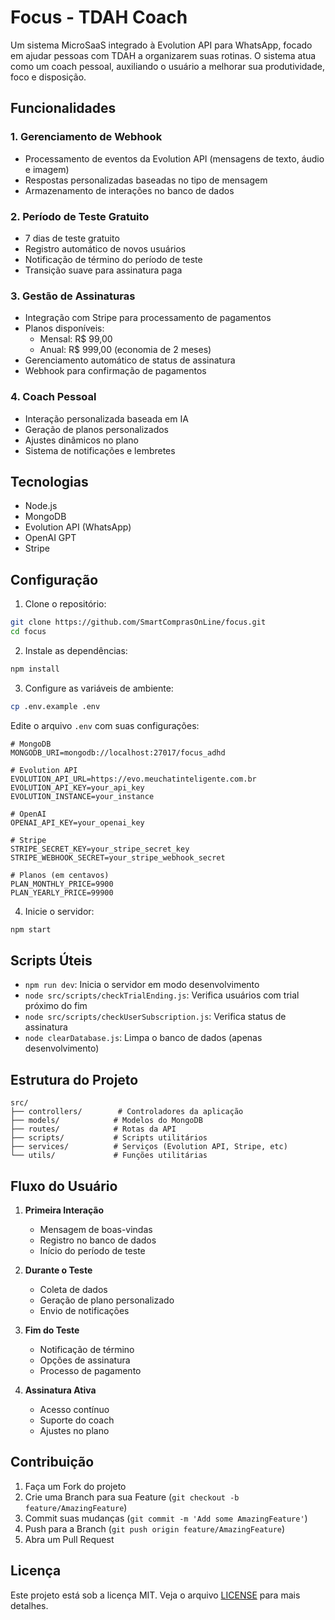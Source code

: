 # Focus - TDAH Coach

Um sistema MicroSaaS integrado à Evolution API para WhatsApp, focado em ajudar pessoas com TDAH a organizarem suas rotinas. O sistema atua como um coach pessoal, auxiliando o usuário a melhorar sua produtividade, foco e disposição.

## Funcionalidades

### 1. Gerenciamento de Webhook
- Processamento de eventos da Evolution API (mensagens de texto, áudio e imagem)
- Respostas personalizadas baseadas no tipo de mensagem
- Armazenamento de interações no banco de dados

### 2. Período de Teste Gratuito
- 7 dias de teste gratuito
- Registro automático de novos usuários
- Notificação de término do período de teste
- Transição suave para assinatura paga

### 3. Gestão de Assinaturas
- Integração com Stripe para processamento de pagamentos
- Planos disponíveis:
  - Mensal: R$ 99,00
  - Anual: R$ 999,00 (economia de 2 meses)
- Gerenciamento automático de status de assinatura
- Webhook para confirmação de pagamentos

### 4. Coach Pessoal
- Interação personalizada baseada em IA
- Geração de planos personalizados
- Ajustes dinâmicos no plano
- Sistema de notificações e lembretes

## Tecnologias

- Node.js
- MongoDB
- Evolution API (WhatsApp)
- OpenAI GPT
- Stripe

## Configuração

1. Clone o repositório:
```bash
git clone https://github.com/SmartComprasOnLine/focus.git
cd focus
```

2. Instale as dependências:
```bash
npm install
```

3. Configure as variáveis de ambiente:
```bash
cp .env.example .env
```

Edite o arquivo `.env` com suas configurações:
```env
# MongoDB
MONGODB_URI=mongodb://localhost:27017/focus_adhd

# Evolution API
EVOLUTION_API_URL=https://evo.meuchatinteligente.com.br
EVOLUTION_API_KEY=your_api_key
EVOLUTION_INSTANCE=your_instance

# OpenAI
OPENAI_API_KEY=your_openai_key

# Stripe
STRIPE_SECRET_KEY=your_stripe_secret_key
STRIPE_WEBHOOK_SECRET=your_stripe_webhook_secret

# Planos (em centavos)
PLAN_MONTHLY_PRICE=9900
PLAN_YEARLY_PRICE=99900
```

4. Inicie o servidor:
```bash
npm start
```

## Scripts Úteis

- `npm run dev`: Inicia o servidor em modo desenvolvimento
- `node src/scripts/checkTrialEnding.js`: Verifica usuários com trial próximo do fim
- `node src/scripts/checkUserSubscription.js`: Verifica status de assinatura
- `node clearDatabase.js`: Limpa o banco de dados (apenas desenvolvimento)

## Estrutura do Projeto

```
src/
├── controllers/        # Controladores da aplicação
├── models/            # Modelos do MongoDB
├── routes/            # Rotas da API
├── scripts/           # Scripts utilitários
├── services/          # Serviços (Evolution API, Stripe, etc)
└── utils/             # Funções utilitárias
```

## Fluxo do Usuário

1. **Primeira Interação**
   - Mensagem de boas-vindas
   - Registro no banco de dados
   - Início do período de teste

2. **Durante o Teste**
   - Coleta de dados
   - Geração de plano personalizado
   - Envio de notificações

3. **Fim do Teste**
   - Notificação de término
   - Opções de assinatura
   - Processo de pagamento

4. **Assinatura Ativa**
   - Acesso contínuo
   - Suporte do coach
   - Ajustes no plano

## Contribuição

1. Faça um Fork do projeto
2. Crie uma Branch para sua Feature (`git checkout -b feature/AmazingFeature`)
3. Commit suas mudanças (`git commit -m 'Add some AmazingFeature'`)
4. Push para a Branch (`git push origin feature/AmazingFeature`)
5. Abra um Pull Request

## Licença

Este projeto está sob a licença MIT. Veja o arquivo [LICENSE](LICENSE) para mais detalhes.
